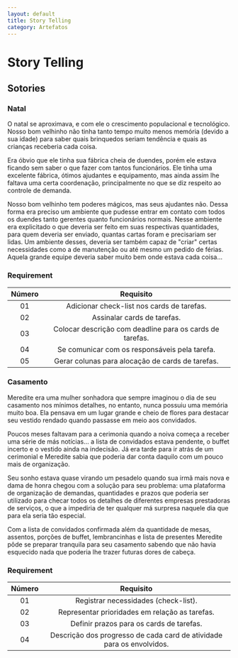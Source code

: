 ```yaml
---
layout: default
title: Story Telling
category: Artefatos
---
```


# Story Telling

## Sotories

### Natal
O natal se aproximava, e com ele o crescimento populacional e tecnológico. Nosso bom velhinho não tinha tanto tempo muito menos memória (devido a sua idade) para saber quais brinquedos seriam tendência e quais as crianças receberia cada coisa.

Era óbvio que ele tinha sua fábrica cheia de duendes, porém ele estava ficando sem saber o que fazer com tantos funcionários. Ele tinha uma excelente fábrica, ótimos ajudantes e equipamento, mas ainda assim lhe faltava uma certa coordenação, principalmente no que se diz respeito ao controle de demanda.

Nosso bom velhinho tem poderes mágicos, mas seus ajudantes não. Dessa forma era preciso um ambiente que pudesse entrar em contato com todos os duendes tanto gerentes quanto funcionários normais. Nesse ambiente era explicitado o que deveria ser feito em suas respectivas quantidades, para quem deveria ser enviado, quantas cartas foram e precisariam ser lidas. Um ambiente desses, deveria ser também capaz de "criar" certas necessidades como a de manutenção ou até mesmo um pedido de férias. Aquela grande equipe deveria saber muito bem onde estava cada coisa…

### Requirement

| Número | Requisito |
|  :-: |   :-:  |
| 01 | Adicionar check-list nos cards de tarefas. |
| 02 | Assinalar cards de tarefas. |
| 03 | Colocar descrição com deadline para os cards de tarefas. |
| 04 | Se comunicar com os responsáveis pela tarefa. |
| 05 | Gerar colunas para alocação de cards de tarefas. |

### Casamento

Meredite era uma mulher sonhadora que sempre imaginou o dia de seu casamento nos mínimos detalhes, no entanto, nunca possuiu uma memória muito boa. Ela pensava em um lugar grande e cheio de flores para destacar seu vestido rendado quando passasse em meio aos convidados.

Poucos meses faltavam para a cerimonia quando a noiva começa a receber uma série de más notícias... a lista de convidados estava pendente, o buffet incerto e o vestido ainda na indecisão. Já era tarde para ir atrás de um cerimonial e Meredite sabia que poderia dar conta daquilo com um pouco mais de organização.

Seu sonho estava quase virando um pesadelo quando sua irmã mais nova e dama de honra chegou com a solução para seu problema: uma plataforma de organização de demandas, quantidades e prazos que poderia ser utilizado para checar todos os detalhes de diferentes empresas prestadoras de serviços, o que a impediria de ter qualquer má surpresa naquele dia que para ela seria tão especial.

Com a lista de convidados confirmada além da quantidade de mesas, assentos, porções de buffet, lembrancinhas e lista de presentes Meredite pôde se preparar tranquila para seu casamento sabendo que não havia esquecido nada que poderia lhe trazer futuras dores de cabeça.

### Requirement

| Número | Requisito |
|  :-: |   :-:  |
| 01 | Registrar necessidades (check-list). |
| 02 | Representar prioridades em relação as tarefas. |
| 03 | Definir prazos para os cards de tarefas. |
| 04 | Descrição dos progresso de cada card de atividade para os envolvidos. |
